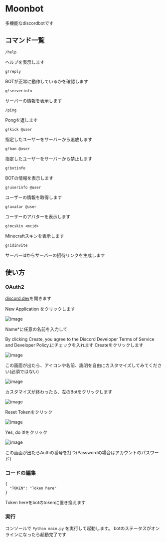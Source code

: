 # Moonbot
多機能なdiscordbotです

## コマンド一覧

``/help``

ヘルプを表示します

``g!reply``

BOTが正常に動作しているかを確認します

``g!serverinfo``

サーバーの情報を表示します

``/ping``

Pongを返します

``g!kick @user``

指定したユーザーをサーバーから追放します

``g!ban @user``

指定したユーザーをサーバーから禁止します

``g!botinfo``

BOTの情報を表示します

``g!userinfo @user``

ユーザーの情報を取得します

``g!avatar @user``

ユーザーのアバターを表示します

``g!mcskin <mcid>``

Minecraftスキンを表示します

``g!idinvite``

サーバーidからサーバーの招待リンクを生成します

## 使い方

### OAuth2

[discord.dev](https://discord.com/developers/)を開きます

New Application をクリックします

![image](https://github.com/user-attachments/assets/f2bcda08-d234-4eef-b778-8813200f6786)


Name*に任意の名前を入力して

By clicking Create, you agree to the Discord Developer Terms of Service and Developer Policy.にチェックを入れます
Createをクリックします

![image](https://github.com/user-attachments/assets/94187e65-d395-4918-8740-98c73b31e5c1)

この画面が出たら、アイコンや名前、説明を自由にカスタマイズしてみてください(必須ではない)

![image](https://github.com/user-attachments/assets/806c46ef-9aad-47fc-8d72-974186f52e1c)

カスタマイズが終わったら、左のBotをクリックします

![image](https://github.com/user-attachments/assets/48f7b3c8-3269-458f-9bbb-f42ce9ccc2d6)

Reset Tokenをクリック

![image](https://github.com/user-attachments/assets/f4ad0eb0-75ff-4a1b-8a70-accd6ab7ca03)

Yes, do it!をクリック

![image](https://github.com/user-attachments/assets/567f49db-46c6-4d73-9928-262452a2b201)

この画面が出たらAuthの番号を打つ(Passwordの場合はアカウントのパスワード)

### コードの編集

```
{
  "TOKEN": "Token here"
}
```

Token hereをbotのtokenに置き換えます

### 実行

コンソールで ``Python main.py`` を実行して起動します。
botのステータスがオンラインになったら起動完了です
